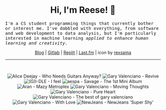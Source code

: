 <h1 align="center">Hi, I'm Reese! 👋</h1>

<p><samp>I'm a CS student programming things that currently bother or interest me. I've dabbled with everything, from software and web development to data analysis, but I'm particularly interested in machine learning <i>applied to enhance human learning and creativity.</i></p></samp>

<p align="center">
 <a href="https://renys.dev">Blog</a> | <a href="https://gitlab.com/renys">Gitlab</a> | <a href="https://replit.com/@renys">Replit</a> | <a href="https://last.fm/user/i-dle">Last.fm</a> | icon by <a href="https://deviantart.com/rexsama">rexsama</a>
</p>

<hr class="dotted">
<br>
<!-- lastfm -->
<p align="center"><img src="https://lastfm.freetls.fastly.net/i/u/64s/f6bf55ded14fbdb79fc41bc3cf44117b.jpg" title="Alice Deejay - Who Needs Guitars Anyway?"> <img src="https://lastfm.freetls.fastly.net/i/u/64s/e210c82a33f89a33d81f363c53c656b8.png" title="Gary Valenciano - Revive"> <img src="https://lastfm.freetls.fastly.net/i/u/64s/ec76d9f319fbad9c88a0e6ff76c0b38b.jpg" title="(G)I-DLE - I feel"> <img src="https://lastfm.freetls.fastly.net/i/u/64s/9686de538a7ca3b967de4cc7e76e316b.jpg" title="aespa - Savage - The 1st Mini Album"> <img src="https://lastfm.freetls.fastly.net/i/u/64s/609f4543fb77f3805e09cee1679927fe.jpg" title="Aran - Mazy Metroplex"> <img src="https://lastfm.freetls.fastly.net/i/u/64s/40f70f662afdf764c4b09b6bbb351d7d.jpg" title="Gary Valenciano - Moving Thoughts"> <img src="https://lastfm.freetls.fastly.net/i/u/64s/a1156775eeb929190378bc90d3df5830.png" title="Gary Valenciano - Pure Heart"> <img src="https://lastfm.freetls.fastly.net/i/u/64s/3a1840f956fc48479d49de6dc327bc44.jpg" title="Gary Valenciano - The best of gary valenciano"> <img src="https://lastfm.freetls.fastly.net/i/u/64s/b8c13812ff5a04affc80d344091d19bc.png" title="Gary Valenciano - With Love"> <img src="https://lastfm.freetls.fastly.net/i/u/64s/55b73e13e3c3a49647b910111f18eb12.jpg" title="NewJeans - NewJeans 'Super Shy'"> </p>
